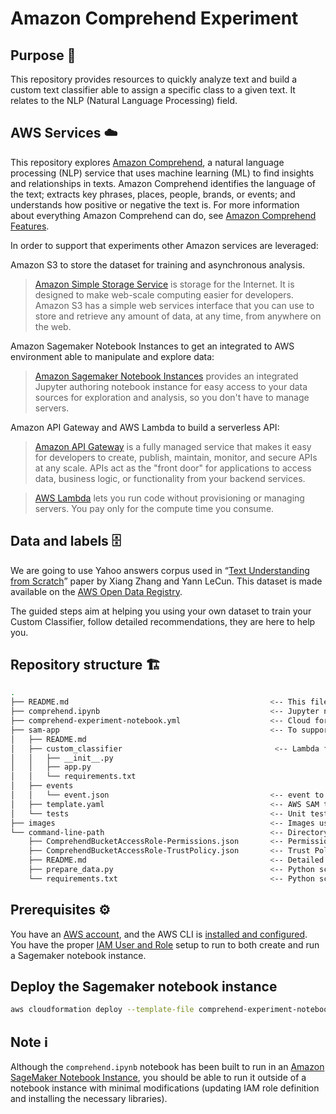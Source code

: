 # Amazon Comprehend Experiment

<a id="Purpose"></a>
## Purpose 🎯

This repository provides resources to quickly analyze text and build a custom text classifier able to assign a specific class to a given text. It relates to the NLP (Natural Language Processing) field.

<a id="Services"></a>
## AWS Services ☁️

This repository explores [Amazon Comprehend](https://aws.amazon.com/comprehend/), a natural language processing (NLP) service that uses machine learning (ML) to find insights and relationships in texts. Amazon Comprehend identifies the language of the text; extracts key phrases, places, people, brands, or events; and understands how positive or negative the text is. For more information about everything Amazon Comprehend can do, see [Amazon Comprehend Features](https://aws.amazon.com/comprehend/features/).

In order to support that experiments other Amazon services are leveraged:

Amazon S3 to store the dataset for training and asynchronous analysis.

>[Amazon Simple Storage Service](https://aws.amazon.com/s3/getting-started/) is storage for the Internet. It is designed to make web-scale computing easier for developers. Amazon S3 has a simple web services interface that you can use to store and retrieve any amount of data, at any time, from anywhere on the web.

Amazon Sagemaker Notebook Instances to get an integrated to AWS environment able to manipulate and explore data:

> [Amazon Sagemaker Notebook Instances](https://docs.aws.amazon.com/sagemaker/latest/dg/gs-console.html) provides an integrated Jupyter authoring notebook instance for easy access to your data sources for exploration and analysis, so you don't have to manage servers.

Amazon API Gateway and AWS Lambda to build a serverless API:

> [Amazon API Gateway](https://aws.amazon.com/api-gateway/getting-started/) is a fully managed service that makes it easy for developers to create, publish, maintain, monitor, and secure APIs at any scale. APIs act as the "front door" for applications to access data, business logic, or functionality from your backend services.

> [AWS Lambda](https://aws.amazon.com/lambda/getting-started/) lets you run code without provisioning or managing servers. You pay only for the compute time you consume.

<a id="Dataset"></a>
## Data and labels 🗄

We are going to use Yahoo answers corpus used in “[Text Understanding from Scratch](https://arxiv.org/abs/1502.01710)” paper by Xiang Zhang and Yann LeCun. This dataset is made available on the [AWS Open Data Registry](https://registry.opendata.aws/fast-ai-nlp/).

The guided steps aim at helping you using your own dataset to train your Custom Classifier, follow detailed recommendations, they are here to help you.

<a id="Repository"></a>
## Repository structure 🏗

```bash
.
├── README.md                                             <-- This file
├── comprehend.ipynb                                      <-- Jupyter notebook which provides all details to interact with Amazon Comprehend
├── comprehend-experiment-notebook.yml                    <-- Cloud formation template to deploy the notebook
├── sam-app                                               <-- To support a real-time analysis API open to others in the Jupyter notebook, this repository also provides a SAM application to quickly deploy this API
│   ├── README.md
│   ├── custom_classifier                                  <-- Lambda function code
│   │   ├── __init__.py
│   │   ├── app.py
│   │   └── requirements.txt
│   ├── events
│   │   └── event.json                                    <-- event to test the API
│   ├── template.yaml                                     <-- AWS SAM template
│   └── tests                                             <-- Unit test for the lambda function
├── images                                                <-- Images used in the jupyther notebook. Some are drawio based and can be edited with xcode + drawio extension
└── command-line-path                                     <-- Directory for creating a Custom Classifier from the AWS CLI
    ├── ComprehendBucketAccessRole-Permissions.json       <-- Permissions for Amazon Comprehend to read the bucket
    ├── ComprehendBucketAccessRole-TrustPolicy.json       <-- Trust Policy for Amazon Comprehend to read the bucket
    ├── README.md                                         <-- Detailed step by step for the command line version
    ├── prepare_data.py                                   <-- Python script for data preparation
    └── requirements.txt                                  <-- Python script dependencies
```

## Prerequisites ⚙️

You have an [AWS account](http://docs.aws.amazon.com/sagemaker/latest/dg/gs-account.html), and the AWS CLI is [installed and configured](https://docs.aws.amazon.com/cli/latest/userguide/install-macos.html). You have the proper [IAM User and Role](http://docs.aws.amazon.com/sagemaker/latest/dg/authentication-and-access-control.html) setup to run to both create and run a Sagemaker notebook instance.

## Deploy the Sagemaker notebook instance

```bash
aws cloudformation deploy --template-file comprehend-experiment-notebook.yml --stack-name comprehend-experiment
```

## Note ℹ

Although the `comprehend.ipynb` notebook has been built to run in an [Amazon SageMaker Notebook Instance](https://docs.aws.amazon.com/sagemaker/latest/dg/gs-console.html), you should be able to run it outside of a notebook instance with minimal modifications (updating IAM role definition and installing the necessary libraries).
